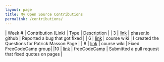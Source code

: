 ```yaml
---
layout: page
title: My Open Source Contributions
permalink: /contributions/
---
```


<!-- 
Type of the contribution should be "Wikipedia edit", "OpenStreet Map feature", "Documentation", "Course website", "Blog", 
"Browse Add-on", etc. 

The description should include a brief summary of what you did. 

Replace the first row with your contribution. 

--> 





| Week #       | Contribution (Link)  | Type  | Description | 
|  3   |   [link](https://github.com/photonstorm/phaser/issues/4385)  |  phaser.io github   |  Reported a bug that got fixed   |
|  6   |   [link](https://github.com/nyu-ossd-s19/wiki/wiki/Questions-for-Patrick-Masson)  |  course wiki   |  I created the Questions for Patrick Masson Page    |
| 8    | [link](https://github.com/nyu-ossd-s19/wiki/wiki/project-groups)  | course wiki   | Fixed FreeCodeCamp group|
|10    | [link](https://github.com/freeCodeCamp/freeCodeCamp/pull/35773)   | freeCodeCamp  | Submitted a pull request that fixed quotes on pages |



